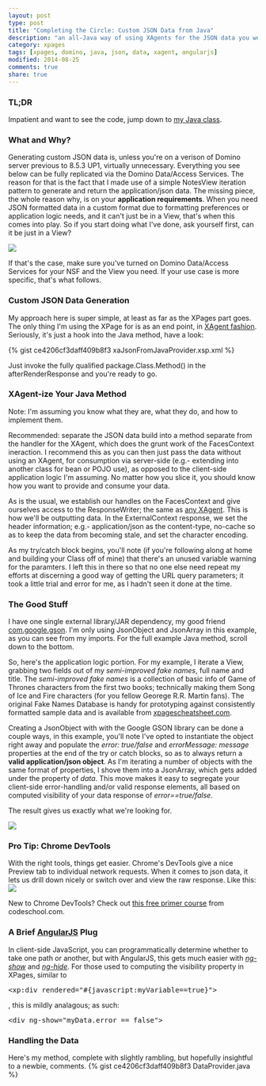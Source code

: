 ```yaml
---
layout: post
type: post
title: "Completing the Circle: Custom JSON Data from Java"
description: "an all-Java way of using XAgents for the JSON data you were looking for"
category: xpages
tags: [xpages, domino, java, json, data, xagent, angularjs]
modified: 2014-08-25
comments: true
share: true
---
```


### TL;DR
Impatient and want to see the code, jump down to [my Java class](#handling-the-data).

### What and Why?
Generating custom JSON data is, unless you're on a verison of Domino server previous to 8.5.3 UP1, virtually unnecessary. Everything you see below can be fully replicated via the Domino Data/Access Services. The reason for that is the fact that I made use of a simple NotesView iteration pattern to generate and return the application/json data. The missing piece, the whole reason why, is on your **application requirements**. When you need JSON formatted data in a custom format due to formatting preferences or application logic needs, and it can't just be in a View, that's when this comes into play. So if you start doing what I've done, ask yourself first, can it be just in a View?

<a href="{{ site.url }}/images/post_images/GoTchars_DataServiceResponse.png" data-toggle="tooltip" title="if you can, use DAS"><img src="{{ site.url }}/images/post_images/GoTchars_DataServiceResponse.png"></a>

If that's the case, make sure you've turned on Domino Data/Access Services for your NSF and the View you need. If your use case is more specific, that's what follows.

### Custom JSON Data Generation
My approach here is super simple, at least as far as the XPages part goes. The only thing I'm using the XPage for is as an end point, in [XAgent fashion](http://www.wissel.net/blog/d6plinks/shwl-7mgfbn). Seriously, it's just a hook into the Java method, have a look:

{% gist ce4206cf3daff409b8f3 xaJsonFromJavaProvider.xsp.xml %}

Just invoke the fully qualified package.Class.Method() in the afterRenderResponse and you're ready to go.

### XAgent-ize Your Java Method
Note: I'm assuming you know what they are, what they do, and how to implement them.

Recommended: separate the JSON data build into a method separate from the handler for the XAgent, which does the grunt work of the FacesContext ineraction. I recommend this as you can then just pass the data without using an XAgent, for consumption via server-side (e.g.- extending into another class for bean or POJO use), as opposed to the client-side application logic I'm assuming. No matter how you slice it, you should know how you want to provide and consume your data.

As is the usual, we establish our handles on the FacesContext and give ourselves access to the ResponseWriter; the same as [any XAgent](http://openntf.org/XSnippets.nsf/snippet.xsp?id=xagent). This is how we'll be outputting data. In the ExternalContext response, we set the header information; e.g.- application/json as the content-type, no-cache so as to keep the data from becoming stale, and set the character encoding.

As my try/catch block begins, you'll note (if you're following along at home and building your Class off of mine) that there's an unused variable warning for the paramters. I left this in there so that no one else need repeat my efforts at discerning a good way of getting the URL query parameters; it took a little trial and error for me, as I hadn't seen it done at the time.

### The Good Stuff
I have one single external library/JAR dependency, my good friend [com.google.gson](http://code.google.com/p/google-gson/). I'm only using JsonObject and JsonArray in this example, as you can see from my imports. For the full example Java method, scroll down to the bottom.

So, here's the application logic portion. For my example, I iterate a View, grabbing two fields out of my _semi-improved fake names_, full name and title. The _semi-improved fake names_ is a collection of basic info of Game of Thrones characters from the first two books; technically making them Song of Ice and Fire characters (for you fellow Georege R.R. Martin fans). The original Fake Names Database is handy for prototyping against consistently formatted sample data and is available from [xpagescheatsheet.com](http://xpagescheatsheet.com/cheatsheet.nsf/home.xsp).

Creating a JsonObject with with the Google GSON library can be done a couple ways, in this example, you'll note I've opted to instantiate the object right away and populate the _error: true/false_ and _errorMessage: message_ properties at the end of the try or catch blocks, so as to always return a **valid application/json object**. As I'm iterating a number of objects with the same format of properties, I shove them into a JsonArray, which gets added under the property of _data_. This move makes it easy to segregate your client-side error-handling and/or valid response elements, all based on computed visibility of your data response of _error==true/false_.

The result gives us exactly what we're looking for.

<a href="{{ site.url }}/images/post_images/GoTchars_CustJavaJSONprovider.png" data-toggle="tooltip" title="if you try sometimes, you get what you need"><img src="{{ site.url }}/images/post_images/GoTchars_CustJavaJSONprovider.png"></a>

### Pro Tip: Chrome DevTools
With the right tools, things get easier. Chrome's DevTools give a nice Preview tab to individual network requests. When it comes to json data, it lets us drill down nicely or switch over and view the raw response. Like this:
<a href="{{ site.url }}/images/post_images/GoTchars_ChromePreview.png" data-toggle="tooltip" title="maybe we can have nice things"><img src="{{ site.url }}/images/post_images/GoTchars_ChromePreview.png"></a>

New to Chrome DevTools? Check out [this free primer course](http://discover-devtools.codeschool.com/) from codeschool.com.

### A Brief [AngularJS](http://angularjs.org/) Plug
In client-side JavaScript, you can programmatically determine whether to take one path or another, but with AngularJS, this gets much easier with [_ng-show_](http://docs.angularjs.org/api/ng/directive/ngShow) and [_ng-hide_](http://docs.angularjs.org/api/ng/directive/ngHide). For those used to computing the visibility property in XPages, similar to
<pre>&lt;xp:div rendered="#{javascript:myVariable==true}"&gt;</pre>, this is mildly analagous; as such:
<pre>&lt;div ng-show="myData.error == false"&gt;</pre>


### Handling the Data
Here's my method, complete with slightly rambling, but hopefully insightful to a newbie, comments.
{% gist ce4206cf3daff409b8f3 DataProvider.java %}